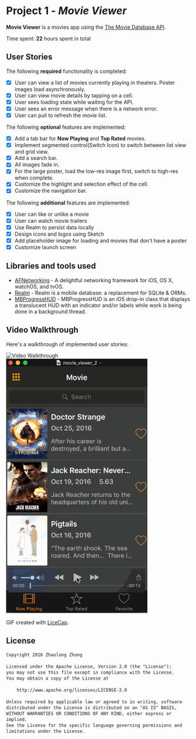 # Project 1 - *Movie Viewer*

**Movie Viewer** is a movies app using the [The Movie Database API](http://docs.themoviedb.apiary.io/#).

Time spent: **22** hours spent in total

## User Stories

The following **required** functionality is completed:

- [X] User can view a list of movies currently playing in theaters. Poster images load asynchronously.
- [X] User can view movie details by tapping on a cell.
- [X] User sees loading state while waiting for the API.
- [X] User sees an error message when there is a network error.
- [X] User can pull to refresh the movie list.

The following **optional** features are implemented:

- [X] Add a tab bar for **Now Playing** and **Top Rated** movies.
- [X] Implement segmented control(Switch Icon) to switch between list view and grid view.
- [X] Add a search bar.
- [X] All images fade in.
- [X] For the large poster, load the low-res image first, switch to high-res when complete.
- [X] Customize the highlight and selection effect of the cell.
- [X] Customize the navigation bar.

The following **additional** features are implemented:

- [X] User can like or unlike a movie
- [X] User can watch movie trailers
- [X] Use Realm to persist data locally
- [X] Design icons and logos using Sketch
- [X] Add placeholder image for loading and movies that don't have a poster
- [X] Customize launch screen

## Libraries and tools used
- [AFNetworking](https://github.com/AFNetworking/AFNetworking) - A delightful networking framework for iOS, OS X, watchOS, and tvOS.
- [Realm](http://realm.io) - Realm is a mobile database: a replacement for SQLite & ORMs.
- [MBProgressHUD](https://github.com/jdg/MBProgressHUD) - MBProgressHUD is an iOS drop-in class that displays a translucent HUD with an indicator and/or labels while work is being done in a background thread.

## Video Walkthrough 

Here's a walkthrough of implemented user stories:

![Video Walkthrough](movie_viewer.gif)
![Video Walkthrough 2](movie_viewer_2.gif)

GIF created with [LiceCap](http://www.cockos.com/licecap/).

## License

    Copyright 2016 Zhaolong Zhong

    Licensed under the Apache License, Version 2.0 (the "License");
    you may not use this file except in compliance with the License.
    You may obtain a copy of the License at

        http://www.apache.org/licenses/LICENSE-2.0

    Unless required by applicable law or agreed to in writing, software
    distributed under the License is distributed on an "AS IS" BASIS,
    WITHOUT WARRANTIES OR CONDITIONS OF ANY KIND, either express or implied.
    See the License for the specific language governing permissions and
    limitations under the License.